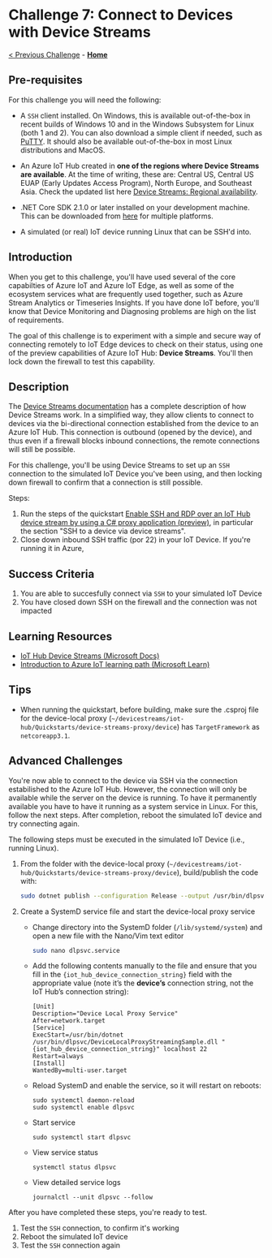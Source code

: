 # Challenge 7: Connect to Devices with Device Streams

[< Previous Challenge](./Challenge-06.md) - **[Home](../README.md)**

## Pre-requisites

For this challenge you will need the following:

- A `SSH` client installed. On Windows, this is available out-of-the-box in recent builds of Windows 10 and in the Windows Subsystem for Linux (both 1 and 2). You can also download a simple client if needed, such as [PuTTY](https://www.putty.org/). It should also be available out-of-the-box in most Linux distributions and MacOS.

- An Azure IoT Hub created in **one of the regions where Device Streams are available**. At the time of writing, these are: Central US, Central US EUAP (Early Updates Access Program), North Europe, and Southeast Asia. Check the updated list here [Device Streams: Regional availability](https://docs.microsoft.com/en-us/azure/iot-hub/iot-hub-device-streams-overview#regional-availability).

- .NET Core SDK 2.1.0 or later installed on your development machine. This can be downloaded from [here](https://www.microsoft.com/net/download/all) for multiple platforms.

- A simulated (or real) IoT device running Linux that can be SSH'd into.

## Introduction

When you get to this challenge, you'll have used several of the core capabilties of Azure IoT and Azure IoT Edge, as well as some of the ecosystem services what are frequently used together, such as Azure Stream Analytics or Timeseries Insights. If you have done IoT before, you'll know that Device Monitoring and Diagnosing problems are high on the list of requirements.

The goal of this challenge is to experiment with a simple and secure way of connecting remotely to IoT Edge devices to check on their status, using one of the preview capabilities of Azure IoT Hub: **Device Streams**. You'll then lock down the firewall to test this capability.

## Description

The [Device Streams documentation](https://docs.microsoft.com/en-us/azure/iot-hub/iot-hub-device-streams-overview) has a complete description of how Device Streams work. In a simplified way, they allow clients to connect to devices via the bi-directional connection established from the device to an Azure IoT Hub. This connection is outbound (opened by the device), and thus even if a firewall blocks inbound connections, the remote connections will still be possible.

For this challenge, you'll be using Device Streams to set up an `SSH` connection to the simulated IoT Device you've been using, and then locking down firewall to confirm that a connection is still possible.

Steps:

1. Run the steps of the quickstart [Enable SSH and RDP over an IoT Hub device stream by using a C# proxy application (preview)](https://docs.microsoft.com/en-us/azure/iot-hub/quickstart-device-streams-proxy-csharp#ssh-to-a-device-via-device-streams), in particular the section "SSH to a device via device streams".
1. Close down inbound SSH traffic (por 22) in your IoT Device. If you're running it in Azure, 


## Success Criteria

1. You are able to succesfully connect via `SSH` to your simulated IoT Device
1. You have closed down SSH on the firewall and the connection was not impacted

## Learning Resources

- [IoT Hub Device Streams (Microsoft Docs)](https://docs.microsoft.com/en-us/azure/iot-hub/iot-hub-device-streams-overview)
- [Introduction to Azure IoT learning path (Microsoft Learn)](https://docs.microsoft.com/en-us/learn/paths/introduction-to-azure-iot/)

## Tips

- When running the quickstart, before building, make sure the .csproj file for the device-local proxy (`~/devicestreams/iot-hub/Quickstarts/device-streams-proxy/device`) has `TargetFramework` as `netcoreapp3.1`.

## Advanced Challenges

You're now able to connect to the device via SSH via the connection estabilished to the Azure IoT Hub. However, the connection will only be available while the server on the device is running.
To have it permanently available you have to have it running as a system service in Linux. For this, follow the next steps. After completion, reboot the simulated IoT device and try connecting again.

The following steps must be executed in the simulated IoT Device (i.e., running Linux).

1. From the folder with the device-local proxy (`~/devicestreams/iot-hub/Quickstarts/device-streams-proxy/device`), build/publish the code with:

    ```bash
    sudo dotnet publish --configuration Release --output /usr/bin/dlpsvc
    ```

1.	Create a SystemD service file and start the device-local proxy service

    - Change directory into the SystemD folder (`/lib/systemd/system`) and open a new file with the Nano/Vim text editor

        ```bash
        sudo nano dlpsvc.service
        ```

    -  Add the following contents manually to the file and ensure that you fill in the `{iot_hub_device_connection_string}` field with the appropriate value (note it’s the **device’s** connection string, not the IoT Hub’s connection string):

        ```
        [Unit]
        Description="Device Local Proxy Service"
        After=network.target
        [Service]
        ExecStart=/usr/bin/dotnet /usr/bin/dlpsvc/DeviceLocalProxyStreamingSample.dll "{iot_hub_device_connection_string}" localhost 22
        Restart=always
        [Install]
        WantedBy=multi-user.target
        ```

    - Reload SystemD and enable the service, so it will restart on reboots:

        ```
        sudo systemctl daemon-reload
        sudo systemctl enable dlpsvc
        ```

    - Start service

        ```
        sudo systemctl start dlpsvc
        ```

    - View service status

        ```
        systemctl status dlpsvc
        ```
    - View detailed service logs
        ```
        journalctl --unit dlpsvc --follow
        ```

After you have completed these steps, you're ready to test.

1. Test the `SSH` connection, to confirm it's working
1. Reboot the simulated IoT device
1. Test the `SSH` connection again
